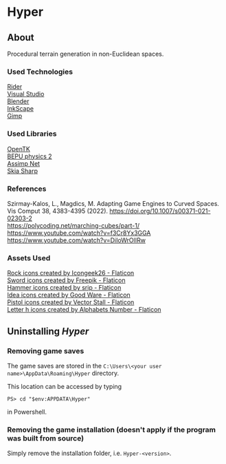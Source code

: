 # Hyper
## About
Procedural terrain generation in non-Euclidean spaces.

### Used Technologies
[Rider](https://www.jetbrains.com/rider/) \
[Visual Studio](https://visualstudio.microsoft.com/) \
[Blender](https://www.blender.org/) \
[InkScape](https://inkscape.org/) \
[Gimp](https://www.gimp.org/)

### Used Libraries
[OpenTK](https://opentk.net/) \
[BEPU physics 2](https://www.bepuentertainment.com/) \
[Assimp Net](https://github.com/assimp/assimp-net) \
[Skia Sharp](https://github.com/mono/SkiaSharp)

### References
Szirmay-Kalos, L., Magdics, M. Adapting Game Engines to Curved Spaces. Vis Comput 38, 4383-4395 (2022). https://doi.org/10.1007/s00371-021-02303-2 \
https://polycoding.net/marching-cubes/part-1/ \
https://www.youtube.com/watch?v=f3Cr8Yx3GGA \
https://www.youtube.com/watch?v=DiIoWrOlIRw

### Assets Used
<a href="https://www.flaticon.com/free-icons/rock" title="rock icons">Rock icons created by Icongeek26 - Flaticon</a> \
<a href="https://www.flaticon.com/free-icons/sword" title="sword icons">Sword icons created by Freepik - Flaticon</a> \
<a href="https://www.flaticon.com/free-icons/hammer" title="hammer icons">Hammer icons created by srip - Flaticon</a> \
<a href="https://www.flaticon.com/free-icons/idea" title="idea icons">Idea icons created by Good Ware - Flaticon</a> \
<a href="https://www.flaticon.com/free-icons/pistol" title="pistol icons">Pistol icons created by Vector Stall - Flaticon</a> \
<a href="https://www.flaticon.com/free-icons/letter-h" title="letter h icons">Letter h icons created by Alphabets Number - Flaticon</a>

## Uninstalling _Hyper_

### Removing game saves
The game saves are stored in the `C:\Users\<your user name>\AppData\Roaming\Hyper` directory.

This location can be accessed by typing
```
PS> cd "$env:APPDATA\Hyper"
```
in Powershell.

### Removing the game installation (doesn't apply if the program was built from source)
Simply remove the installation folder, i.e. `Hyper-<version>`.
